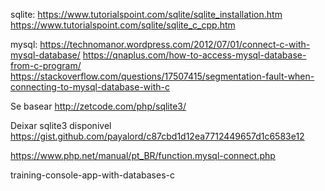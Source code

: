 sqlite:
https://www.tutorialspoint.com/sqlite/sqlite_installation.htm
https://www.tutorialspoint.com/sqlite/sqlite_c_cpp.htm

mysql:
https://technomanor.wordpress.com/2012/07/01/connect-c-with-mysql-database/
https://qnaplus.com/how-to-access-mysql-database-from-c-program/
https://stackoverflow.com/questions/17507415/segmentation-fault-when-connecting-to-mysql-database-with-c

Se basear
http://zetcode.com/php/sqlite3/

Deixar sqlite3 disponivel
https://gist.github.com/payalord/c87cbd1d12ea7712449657d1c6583e12

https://www.php.net/manual/pt_BR/function.mysql-connect.php

training-console-app-with-databases-c